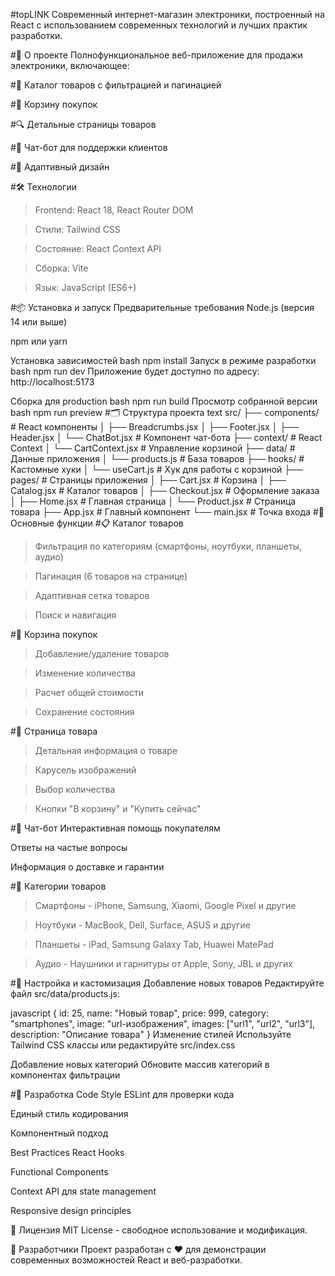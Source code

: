 #topLINK
Современный интернет-магазин электроники, построенный на React с использованием современных технологий и лучших практик разработки.

#🚀 О проекте
Полнофункциональное веб-приложение для продажи электроники, включающее:

#📱 Каталог товаров с фильтрацией и пагинацией

#🛒 Корзину покупок

#🔍 Детальные страницы товаров

#💬 Чат-бот для поддержки клиентов

#🎨 Адаптивный дизайн

#🛠 Технологии
>Frontend: React 18, React Router DOM

>Стили: Tailwind CSS

>Состояние: React Context API

>Сборка: Vite

>Язык: JavaScript (ES6+)

#📦 Установка и запуск
Предварительные требования
Node.js (версия 14 или выше)

npm или yarn

Установка зависимостей
bash
npm install
Запуск в режиме разработки
bash
npm run dev
Приложение будет доступно по адресу: http://localhost:5173

Сборка для production
bash
npm run build
Просмотр собранной версии
bash
npm run preview
#🗂 Структура проекта
text
src/
├── components/          # React компоненты
│   ├── Breadcrumbs.jsx
│   ├── Footer.jsx
│   ├── Header.jsx
│   └── ChatBot.jsx     # Компонент чат-бота
├── context/            # React Context
│   └── CartContext.jsx # Управление корзиной
├── data/               # Данные приложения
│   └── products.js     # База товаров
├── hooks/              # Кастомные хуки
│   └── useCart.js      # Хук для работы с корзиной
├── pages/              # Страницы приложения
│   ├── Cart.jsx        # Корзина
│   ├── Catalog.jsx     # Каталог товаров
│   ├── Checkout.jsx    # Оформление заказа
│   ├── Home.jsx        # Главная страница
│   └── Product.jsx     # Страница товара
├── App.jsx             # Главный компонент
└── main.jsx            # Точка входа
#🎯 Основные функции
#📋 Каталог товаров
>Фильтрация по категориям (смартфоны, ноутбуки, планшеты, аудио)

>Пагинация (6 товаров на странице)

>Адаптивная сетка товаров

>Поиск и навигация

#🛒 Корзина покупок
>Добавление/удаление товаров

>Изменение количества

>Расчет общей стоимости

>Сохранение состояния

#📱 Страница товара
>Детальная информация о товаре

>Карусель изображений

>Выбор количества

>Кнопки "В корзину" и "Купить сейчас"

#💬 Чат-бот
Интерактивная помощь покупателям

Ответы на частые вопросы

Информация о доставке и гарантии

#📱 Категории товаров
>Смартфоны - iPhone, Samsung, Xiaomi, Google Pixel и другие

>Ноутбуки - MacBook, Dell, Surface, ASUS и другие

>Планшеты - iPad, Samsung Galaxy Tab, Huawei MatePad

>Аудио - Наушники и гарнитуры от Apple, Sony, JBL и других

#🔧 Настройка и кастомизация
Добавление новых товаров
Редактируйте файл src/data/products.js:

javascript
{
  id: 25,
  name: "Новый товар",
  price: 999,
  category: "smartphones",
  image: "url-изображения",
  images: ["url1", "url2", "url3"],
  description: "Описание товара"
}
Изменение стилей
Используйте Tailwind CSS классы или редактируйте src/index.css

Добавление новых категорий
Обновите массив категорий в компонентах фильтрации

#🤝 Разработка
Code Style
ESLint для проверки кода

Единый стиль кодирования

Компонентный подход

Best Practices
React Hooks

Functional Components

Context API для state management

Responsive design principles

📄 Лицензия
MIT License - свободное использование и модификация.

👥 Разработчики
Проект разработан с ❤️ для демонстрации современных возможностей React и веб-разработки.

